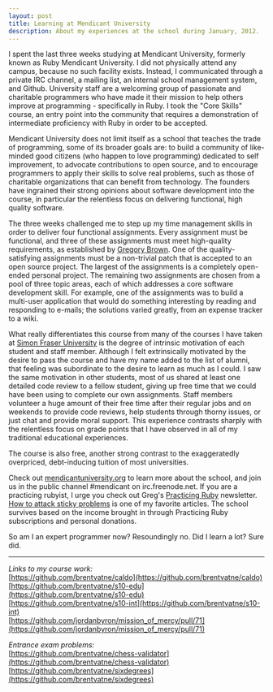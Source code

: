 ```yaml
---
layout: post
title: Learning at Mendicant University
description: About my experiences at the school during January, 2012.
---
```


I spent the last three weeks studying at Mendicant University, formerly known as Ruby Mendicant University. I did not physically attend any campus, because no such facility exists. Instead, I communicated through a private IRC channel, a mailing list, an internal school management system, and Github. University staff are a welcoming group of passionate and charitable programmers who have made it their mission to help others improve at programming - specifically in Ruby. I took the "Core Skills" course, an entry point into the community that requires a demonstration of intermediate proficiency with Ruby in order to be accepted.

Mendicant University does not limit itself as a school that teaches the trade of programming, some of its broader goals are: to build a community of like-minded good citizens (who happen to love programming) dedicated to self improvement, to advocate contributions to open source, and to encourage programmers to apply their skills to solve real problems, such as those of charitable organizations that can benefit from technology. The founders have ingrained their strong opinions about software development into the course, in particular the relentless focus on delivering functional, high quality software.

The three weeks challenged me to step up my time management skills in order to deliver four functional assignments. Every assignment must be functional, and three of these assignments must meet high-quality requirements, as established by [Gregory Brown](http://community.mendicantuniversity.org/people/sandal). One of the quality-satisfying assignments must be a non-trivial patch that is accepted to an open source project. The largest of the assignments is a completely open-ended personal project. The remaining two assignments are chosen from a pool of three topic areas, each of which addresses a core software development skill. For example, one of the assignments was to build a multi-user application that would do something interesting by reading and responding to e-mails; the solutions varied greatly, from an expense tracker to a wiki.

What really differentiates this course from many of the courses I have taken at [Simon Fraser University](http://www.sfu.ca/) is the degree of intrinsic motivation of each student and staff member. Although I felt extrinsically motivated by the desire to pass the course and have my name added to the list of alumni, that feeling was subordinate to the desire to learn as much as I could. I saw the same motivation in other students, most of us shared at least one detailed code review to a fellow student, giving up free time that we could have been using to complete our own assignments. Staff members volunteer a huge amount of their free time after their regular jobs and on weekends to provide code reviews, help students through thorny issues, or just chat and provide moral support. This experience contrasts sharply with the relentless focus on grade points that I have observed in all of my traditional educational experiences.

The course is also free, another strong contrast to the exaggeratedly overpriced, debt-inducing tuition of most universities.

Check out [mendicantuniversity.org](http://mendicantuniversity.org/) to learn more about the school, and join us in the public channel #mendicant on irc.freenode.net. If you are a practicing rubyist, I urge you check out Greg's [Practicing Ruby](http://practicingruby.com/) newsletter. [How to attack sticky problems](http://practicingruby.com/articles/shared/iumrvfluosyi) is one of my favorite articles. The school survives based on the income brought in through Practicing Ruby subscriptions and personal donations.

So am I an expert programmer now? Resoundingly no. Did I learn a lot? Sure did.

<hr/>

_Links to my course work:_<br/>
[https://github.com/brentvatne/caldo](https://github.com/brentvatne/caldo) <br/>
[https://github.com/brentvatne/s10-edu](https://github.com/brentvatne/s10-edu) <br/>
[https://github.com/brentvatne/s10-int](https://github.com/brentvatne/s10-int) <br/>
[https://github.com/jordanbyron/mission_of_mercy/pull/71](https://github.com/jordanbyron/mission_of_mercy/pull/71)

_Entrance exam problems:_<br/>
[https://github.com/brentvatne/chess-validator](https://github.com/brentvatne/chess-validator) <br/>
[https://github.com/brentvatne/sixdegrees](https://github.com/brentvatne/sixdegrees)



